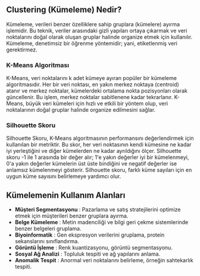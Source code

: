 ## Clustering (Kümeleme) Nedir?
Kümeleme, verileri benzer özelliklere sahip gruplara (kümelere) ayırma işlemidir. Bu teknik, veriler arasındaki gizli yapıları ortaya çıkarmak ve veri noktalarını doğal olarak oluşan gruplar halinde organize etmek için kullanılır. Kümeleme, denetimsiz bir öğrenme yöntemidir; yani, etiketlenmiş veri gerektirmez. <br>
### K-Means Algoritması
K-Means, veri noktalarını k adet kümeye ayıran popüler bir kümeleme algoritmasıdır. Her bir veri noktası, en yakın merkez noktaya (centroid) atanır ve merkez noktalar, kümelerdeki ortalama nokta pozisyonları olarak güncellenir. Bu işlem, merkez noktalar sabitlenene kadar tekrarlanır. K-Means, büyük veri kümeleri için hızlı ve etkili bir yöntem olup, veri noktalarının doğal gruplar halinde organize edilmesini sağlar. <br>
### Silhouette Skoru
Silhouette Skoru, K-Means algoritmasının performansını değerlendirmek için kullanılan bir metriktir. Bu skor, her veri noktasının kendi kümesine ne kadar iyi yerleştiğini ve diğer kümelerden ne kadar ayrıldığını ölçer. Silhouette skoru -1 ile 1 arasında bir değer alır; 1'e yakın değerler iyi bir kümelenmeyi, 0'a yakın değerler kümelerin üst üste bindiğini ve negatif değerler ise anlamsız kümelenmeyi gösterir. Silhouette skoru, farklı küme sayıları için en uygun küme sayısını belirlemeye yardımcı olur.

## Kümelemenin Kullanım Alanları
* **Müşteri Segmentasyonu** : Pazarlama ve satış stratejilerini optimize etmek için müşterileri benzer gruplara ayırma.
* **Belge Kümeleme** : Metin madenciliği ve bilgi geri çekme sistemlerinde benzer belgeleri gruplama.
* **Biyoinformatik** : Gen ekspresyon verilerini gruplama, protein sekanslarını sınıflandırma.
* **Görüntü İşleme** : Renk kuantizasyonu, görüntü segmentasyonu.
* **Sosyal Ağ Analizi** : Topluluk tespiti ve ağ yapılarını anlama.
* **Anomalik Tespit** : Anormal veri noktalarını belirleme, örneğin sahtekarlık tespiti.

